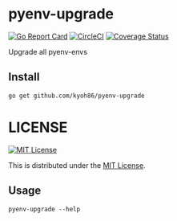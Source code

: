 # pyenv-upgrade
[![Go Report Card](https://goreportcard.com/badge/github.com/kyoh86/pyenv-upgrade)](https://goreportcard.com/report/github.com/kyoh86/pyenv-upgrade)
[![CircleCI](https://img.shields.io/circleci/project/github/kyoh86/pyenv-upgrade.svg)](https://circleci.com/gh/kyoh86/pyenv-upgrade)
[![Coverage Status](https://img.shields.io/codecov/c/github/kyoh86/pyenv-upgrade.svg)](https://codecov.io/gh/kyoh86/pyenv-upgrade)


Upgrade all pyenv-envs

## Install

```
go get github.com/kyoh86/pyenv-upgrade
```

# LICENSE

[![MIT License](http://img.shields.io/badge/license-MIT-blue.svg)](http://www.opensource.org/licenses/MIT)

This is distributed under the [MIT License](http://www.opensource.org/licenses/MIT).

## Usage

```
pyenv-upgrade --help
```

